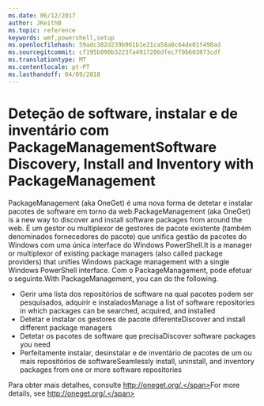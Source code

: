```yaml
---
ms.date: 06/12/2017
author: JKeithB
ms.topic: reference
keywords: wmf,powershell,setup
ms.openlocfilehash: 59adc382d239b961b1e21ca58a0c64de01f498ad
ms.sourcegitcommit: cf195b090b3223fa4917206dfec7f0b603873cdf
ms.translationtype: MT
ms.contentlocale: pt-PT
ms.lasthandoff: 04/09/2018
---
```

# <a name="software-discovery-install-and-inventory-with-packagemanagement"></a><span data-ttu-id="21b5c-102">Deteção de software, instalar e de inventário com PackageManagement</span><span class="sxs-lookup"><span data-stu-id="21b5c-102">Software Discovery, Install and Inventory with PackageManagement</span></span>

<span data-ttu-id="21b5c-103">PackageManagement (aka OneGet) é uma nova forma de detetar e instalar pacotes de software em torno da web.</span><span class="sxs-lookup"><span data-stu-id="21b5c-103">PackageManagement (aka OneGet) is a new way to discover and install software packages from around the web.</span></span> <span data-ttu-id="21b5c-104">É um gestor ou multiplexor de gestores de pacote existente (também denominados fornecedores do pacote) que unifica gestão de pacotes do Windows com uma única interface do Windows PowerShell.</span><span class="sxs-lookup"><span data-stu-id="21b5c-104">It is a manager or multiplexor of existing package managers (also called package providers) that unifies Windows package management with a single Windows PowerShell interface.</span></span> <span data-ttu-id="21b5c-105">Com o PackageManagement, pode efetuar o seguinte.</span><span class="sxs-lookup"><span data-stu-id="21b5c-105">With PackageManagement, you can do the following.</span></span>

-   <span data-ttu-id="21b5c-106">Gerir uma lista dos repositórios de software na qual pacotes podem ser pesquisados, adquirir e instalados</span><span class="sxs-lookup"><span data-stu-id="21b5c-106">Manage a list of software repositories in which packages can be searched, acquired, and installed</span></span>
-   <span data-ttu-id="21b5c-107">Detetar e instalar os gestores de pacote diferente</span><span class="sxs-lookup"><span data-stu-id="21b5c-107">Discover and install different package managers</span></span>
-   <span data-ttu-id="21b5c-108">Detetar os pacotes de software que precisa</span><span class="sxs-lookup"><span data-stu-id="21b5c-108">Discover software packages you need</span></span>
-   <span data-ttu-id="21b5c-109">Perfeitamente instalar, desinstalar e de inventário de pacotes de um ou mais repositórios de software</span><span class="sxs-lookup"><span data-stu-id="21b5c-109">Seamlessly install, uninstall, and inventory packages from one or more software repositories</span></span>

<span data-ttu-id="21b5c-110">Para obter mais detalhes, consulte http://oneget.org/.</span><span class="sxs-lookup"><span data-stu-id="21b5c-110">For more details, see http://oneget.org/.</span></span>